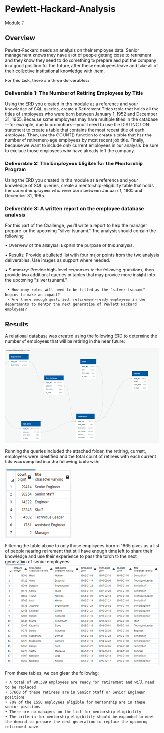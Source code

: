 # Pewlett-Hackard-Analysis
Module 7

## Overview

Pewlett-Packard needs an analysis on their employee data. Senior management knows they have a lot of people getting close to retirement and they know they need to do something to prepare and put the company in a good position for the future, after these employees leave and take all of their collective institutional knowledge with them. 

For this task, there are three deliverables:


### Deliverable 1: The Number of Retiring Employees by Title

Using the ERD you created in this module as a reference and your knowledge of SQL queries, create a Retirement Titles table that holds all the titles of employees who were born between January 1, 1952 and December 31, 1955. Because some employees may have multiple titles in the database—for example, due to promotions—you’ll need to use the DISTINCT ON statement to create a table that contains the most recent title of each employee. Then, use the COUNT() function to create a table that has the number of retirement-age employees by most recent job title. Finally, because we want to include only current employees in our analysis, be sure to exclude those employees who have already left the company.


### Deliverable 2: The Employees Eligible for the Mentorship Program

Using the ERD you created in this module as a reference and your knowledge of SQL queries, create a mentorship-eligibility table that holds the current employees who were born between January 1, 1965 and December 31, 1965.


### Deliverable 3: A written report on the employee database analysis

For this part of the Challenge, you’ll write a report to help the manager prepare for the upcoming "silver tsunami."
The analysis should contain the following:

  • Overview of the analysis: Explain the purpose of this analysis.


  • Results: Provide a bulleted list with four major points from the two analysis deliverables. Use images as support where needed.


  • Summary: Provide high-level responses to the following questions, then provide two additional queries or tables that may provide more insight into the upcoming "silver tsunami."

     • How many roles will need to be filled as the "silver tsunami" begins to make an impact?
     • Are there enough qualified, retirement-ready employees in the departments to mentor the next generation of Pewlett Hackard employees?

## Results

A relational database was created using the following ERD to determine the number of employees that will be retiring in the near future:

![image](https://github.com/Bryan-Corn/Pewlett-Hackard-Analysis/blob/main/Images/EmployeeDB.png)

Running the queries included the attached folder, the retiring, current, employees were identified and the total count of retirees with each current title was compiled into the following table with:

![image](https://github.com/Bryan-Corn/Pewlett-Hackard-Analysis/blob/main/Images/retiring_titles.png)


Filtering the table above to only those employees born in 1965 gives us a list of people nearing retirement that still have enough time left to share their knowledge and use their experience to pass the torch to the next generation of senior employees:
![image](https://github.com/Bryan-Corn/Pewlett-Hackard-Analysis/blob/main/Images/mentorship_eligibilty.png)


From these tables, we can glean the following:
```
• A total of 90,389 employees are ready for retirement and will need to be replaced
• 57668 of these retirees are in Senior Staff or Senior Engineer positions
• 70% of the 1550 employees eligible for mentorship are in these senior positions
• There are no managers on the list for mentorship eligibility
• The criteria for mentorship eligibility should be expanded to meet the demand to prepare the next generation to replace the upcoming retirement wave
```
